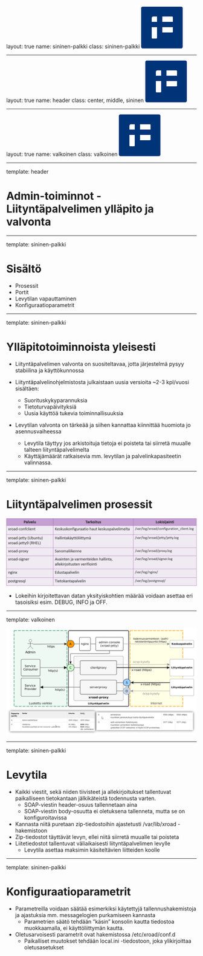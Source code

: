 layout: true
name: sininen-palkki
class: sininen-palkki
![logo](../suomifi_logo.svg)

---
layout: true
name: header
class: center, middle, sininen
![logo](../suomifi_logo.svg)

---
layout: true
name: valkoinen
class: valkoinen
![logo](../suomifi_logo.svg)

<!--DON'T TOUCH ABOVE THIS !!!!!! -->
---

template: header

# Admin-toiminnot - Liityntäpalvelimen ylläpito ja valvonta

---

template: sininen-palkki

# Sisältö

* Prosessit
* Portit
* Levytilan vapauttaminen
* Konfiguraatioparametrit

---

template: sininen-palkki

# Ylläpitotoiminnoista yleisesti

* Liityntäpalvelimen valvonta on suositeltavaa, jotta järjestelmä pysyy stabiilina ja käyttökunnossa
* Liityntäpalvelinohjelmistosta julkaistaan uusia versioita ~2-3 kpl/vuosi sisältäen:
    * Suorituskykyparannuksia
    * Tietoturvapäivityksiä
    * Uusia käyttöä tukevia toiminnallisuuksia  

* Levytilan valvonta on tärkeää ja siihen kannattaa kiinnittää huomiota jo asennusvaiheessa
    * Levytila täyttyy jos arkistoituja tietoja ei poisteta tai siirretä muualle talteen liityntäpalvelimelta
    * Käyttäjämäärät ratkaisevia mm. levytilan ja palvelinkapasiteetin valinnassa.

---

template: sininen-palkki

# Liityntäpalvelimen prosessit

![lipan-prosessit](../images/lipan-prosessit.png)

* Lokeihin kirjoitettavan datan yksityiskohtien määrää voidaan asettaa eri tasoisiksi esim. DEBUG, INFO ja OFF.

---

template: valkoinen

![lipan-portit](../images/lipan-portit.png)

---

template: sininen-palkki

# Levytila

* Kaikki viestit, sekä niiden tiivisteet ja allekirjoitukset tallentuvat paikalliseen
tietokantaan jälkikäteistä todennusta varten.
    * SOAP-viestin header-osuus tallennetaan aina
    * SOAP-viestin body-osuutta ei oletuksena tallenneta, mutta se on konfiguroitavissa
* Kannasta niitä puretaan zip-tiedostoihin ajastetusti /var/lib/xroad -hakemistoon
* Zip-tiedostot täyttävät levyn, ellei niitä siirretä muualle tai poisteta
* Liitetiedostot tallentuvat väliaikaisesti liityntäpalvelimen levylle
    * Levytila asettaa maksimin käsiteltävien liitteiden koolle

---

template: sininen-palkki

# Konfiguraatioparametrit

* Parametreilla voidaan säätää esimerkiksi käytettyjä tallennushakemistoja ja ajastuksia mm. messagelogien purkamiseen kannasta
    * Parametrien säätö tehdään ”käsin” konsolin kautta tiedostoa muokkaamalla, ei käyttöliittymän kautta.
* Oletusarvoisesti parametrit ovat hakemistossa /etc/xroad/conf.d
    * Paikalliset muutokset tehdään local.ini -tiedostoon, joka ylikirjoittaa oletusasetukset  

